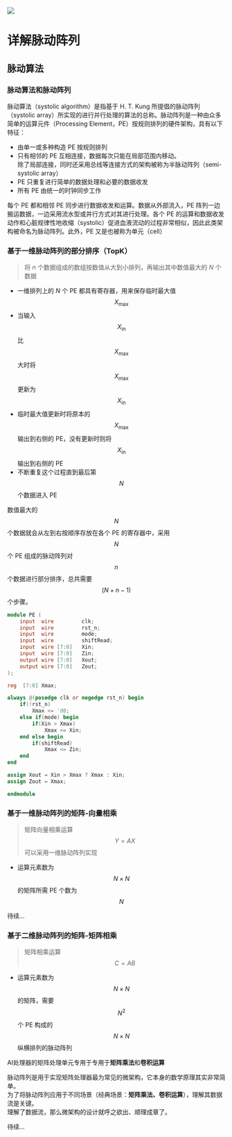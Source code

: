 <img src='https://img.shields.io/badge/-Verilog-8985F0.svg'>

# 详解脉动阵列

## 脉动算法

### 脉动算法和脉动阵列

脉动算法（systolic algorithm）是指基于 H. T. Kung 所提倡的脉动阵列（systolic array）所实现的进行并行处理的算法的总称。脉动阵列是一种由众多简单的运算元件（Processing Element，PE）按规则排列的硬件架构，具有以下特征：

* 由单一或多种构造 PE 按规则排列
* 只有相邻的 PE 互相连接，数据每次只能在局部范围内移动。<br>
除了局部连接，同时还采用总线等连接方式的架构被称为半脉动阵列（semi-systolic array）
* PE 只重复进行简单的数据处理和必要的数据收发
* 所有 PE 由统一的时钟同步工作

每个 PE 都和相邻 PE 同步进行数据收发和运算。数据从外部流入，PE 阵列一边搬运数据，一边采用流水型或并行方式对其进行处理。各个 PE 的运算和数据收发动作和心脏规律性地收缩（systolic）促进血液流动的过程非常相似，因此此类架构被命名为脉动阵列。此外，PE 又是也被称为单元（cell）

### 基于一维脉动阵列的部分排序（TopK）

> 将 $n$ 个数据组成的数组按数值从大到小排列，再输出其中数值最大的 $N$ 个数据

* 一维排列上的 $N$ 个 PE 都具有寄存器，用来保存临时最大值 $$X_{\text{max}}$$
* 当输入 $$X_{\text{in}}$$ 比 $$X_{\text{max}}$$ 大时将 $$X_{\text{max}}$$ 更新为 $$X_{\text{in}}$$ 
* 临时最大值更新时将原本的 $$X_{\text{max}}$$ 输出到右侧的 PE，没有更新时则将 $$X_{\text{in}}$$ 输出到右侧的 PE
* 不断重复这个过程直到最后第 $$N$$ 个数据进入 PE

数值最大的 $$N$$ 个数据就会从左到右按顺序存放在各个 PE 的寄存器中，采用 $$N$$ 个 PE 组成的脉动阵列对 $$n$$ 个数据进行部分排序，总共需要 $$(N+n-1)$$ 个步骤。

```verilog
module PE (
    input  wire         clk;
    input  wire         rst_n;
    input  wire         mode;
    input  wire         shiftRead;
    input  wire [7:0]   Xin;
    input  wire [7:0]   Zin;
    output wire [7:0]   Xout;
    output wire [7:0]   Zout;
);

reg  [7:0] Xmax;

always @(posedge clk or negedge rst_n) begin
    if(!rst_n)
        Xmax <= 'd0;
    else if(mode) begin
        if(Xin > Xmax)
            Xmax <= Xin;
    end else begin
        if(shiftRead)
            Xmax <= Zin;
    end
end

assign Xout = Xin > Xmax ? Xmax : Xin;
assign Zout = Xmax; 

endmodule

```
### 基于一维脉动阵列的矩阵-向量相乘

> 矩阵向量相乘运算 $$Y = AX$$ 可以采用一维脉动阵列实现

* 运算元素数为 $$N \times N$$ 的矩阵所需 PE 个数为 $$N$$

待续...
### 基于二维脉动阵列的矩阵-矩阵相乘

> 矩阵相乘运算 $$C = AB$$ 

* 运算元素数为 $$N \times N$$ 的矩阵，需要 $$N^2$$ 个 PE 构成的 $$N\times N$$ 纵横排列的脉动阵列 

AI处理器的矩阵处理单元专用于专用于**矩阵乘法**和**卷积运算**

脉动阵列是用于实现矩阵处理器最为常见的微架构，它本身的数学原理其实非常简单。<br>
为了将脉动阵列应用于不同场景（经典场景：**矩阵乘法、卷积运算**），理解其数据流是关键。<br>
理解了数据流，那么微架构的设计就呼之欲出、顺理成章了。

待续...


